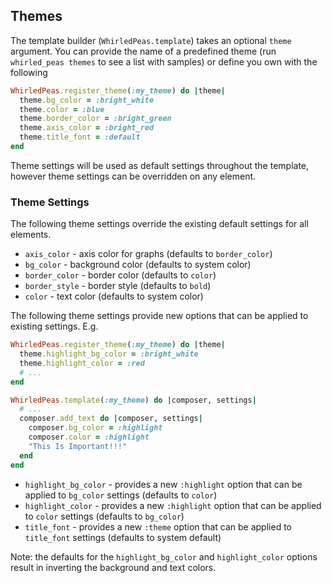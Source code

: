 ## Themes

The template builder (`WhirledPeas.template`) takes an optional `theme` argument. You can provide the name of a predefined theme (run `whirled_peas themes` to see a list with samples) or define you own with the following

```ruby
WhirledPeas.register_theme(:my_theme) do |theme|
  theme.bg_color = :bright_white
  theme.color = :blue
  theme.border_color = :bright_green
  theme.axis_color = :bright_red
  theme.title_font = :default
end
```

Theme settings will be used as default settings throughout the template, however theme settings can be overridden on any element.

### Theme Settings

The following theme settings override the existing default settings for all elements.

- `axis_color` - axis color for graphs (defaults to `border_color`)
- `bg_color` - background color (defaults to system color)
- `border_color` - border color (defaults to `color`)
- `border_style` - border style (defaults to `bold`)
- `color` - text color (defaults to system color)

The following theme settings provide new options that can be applied to existing settings. E.g.

```ruby
WhirledPeas.register_theme(:my_theme) do |theme|
  theme.highlight_bg_color = :bright_white
  theme.highlight_color = :red
  # ...
end

WhirledPeas.template(:my_theme) do |composer, settings|
  # ...
  composer.add_text do |composer, settings|
    composer.bg_color = :highlight
    composer.color = :highlight
    "This Is Important!!!"
  end
end
```

- `highlight_bg_color` - provides a new `:highlight` option that can be applied to `bg_color` settings (defaults to `color`)
- `highlight_color` - provides a new `:highlight` option that can be applied to `color` settings (defaults to `bg_color`)
- `title_font` - provides a new `:theme` option that can be applied to `title_font` settings (defaults to system default)

Note: the defaults for the `highlight_bg_color` and `highlight_color` options result in inverting the background and text colors.
